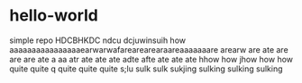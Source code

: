 # hello-world
simple repo
HDCBHKDC
ndcu
dcjuwinsuih
how aaaaaaaaaaaaaaaaearwarwafarearearearaareaaaaaaare    arearw   are ate are are are ate a aa atr ate ate ate adte afte ate ate ate hhow how jhow how how quite quite q quite quite quite s;lu sulk sulk sukjing    sulking  sulking sulking 
